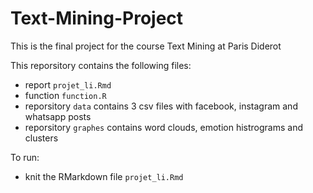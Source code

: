 # Text-Mining-Project
This is the final project for the course Text Mining at Paris Diderot

This reporsitory contains the following files:
- report `projet_li.Rmd`
- function `function.R`
- reporsitory `data` contains 3 csv files with facebook, instagram and whatsapp posts
- reporsitory `graphes` contains word clouds, emotion histrograms and clusters

To run:
- knit the RMarkdown file `projet_li.Rmd`
